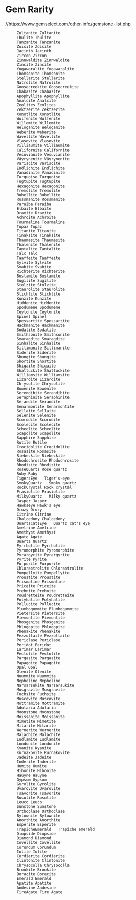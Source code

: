 ﻿# Gem Rarity
//https://www.gemselect.com/other-info/gemstone-list.php

         Zultanite Zultanite 
         Thulite Thulite 
         Tanzanite Tanzanite 
         Zoisite Zoisite 
         Jacinth Jacinth 
         Zircon Zircon 
         Zinnwaldite Zinnwaldite 
         Zincite Zincite 
         Yugawaralite Yugawaralite 
         Thomsonite Thomsonite 
         Stellarite Stellarite 
         Natrolite Natrolite 
         Goosecreekite Goosecreekite 
         Chabazite Chabazite 
         Apophyllite Apophyllite 
         Analcite Analcite 
         Zeolites Zeolites 
         Zektzerite Zektzerite 
         Xonotlite Xonotlite 
         Wulfenite Wulfenite 
         Willemite Willemite 
         Weloganite Weloganite 
         Weberite Weberite 
         Wavellite Wavellite 
         Vlasovite Vlasovite 
         Villiaumite Villiaumite 
         Californite Californite 
         Vesuvianite Vesuvianite 
         Väyrynenite Väyrynenite 
         Variscite Variscite 
         Endlichite Endlichite 
         Vanadinite Vanadinite 
         Turquoise Turquoise 
         Tugtupite Tugtupite 
         Hexagonite Hexagonite 
         Tremolite Tremolite 
         Rubellite Rubellite 
         Rossmanite Rossmanite 
         Paraiba Paraiba 
         Elbaite Elbaite 
         Dravite Dravite 
         Achroite Achroite 
         Tourmaline Tourmaline 
         Topaz Topaz 
         Titanite Titanite 
         Tinaksite Tinaksite 
         Thaumasite Thaumasite 
         Thalenite Thalenite 
         Tantalite Tantalite 
         Talc Talc 
         Taaffeite Taaffeite 
         Sylvite Sylvite 
         Svabite Svabite 
         Richterite Richterite 
         Bustamite Bustamite 
         Sugilite Sugilite 
         Stolzite Stolzite 
         Staurolite Staurolite 
         Stichtite Stichtite 
         Kunzite Kunzite 
         Hiddenite Hiddenite 
         Spodumene Spodumene 
         Ceylonite Ceylonite 
         Spinel Spinel 
         Spessartite Spessartite 
         Hackmanite Hackmanite 
         Sodalite Sodalite 
         Smithsonite Smithsonite 
         Smaragdite Smaragdite 
         Sinhalite Sinhalite 
         Sillimanite Sillimanite 
         Siderite Siderite 
         Shungite Shungite 
         Shortite Shortite 
         Shigaite Shigaite 
         Shattuckite Shattuckite 
         Williamsite Williamsite 
         Lizardite Lizardite 
         Chrysotile Chrysotile 
         Bowenite Bowenite 
         Serendibite Serendibite 
         Seraphinite Seraphinite 
         Sérandite Sérandite 
         Senarmontite Senarmontite 
         Sellaite Sellaite 
         Selenite Selenite 
         Scorodite Scorodite 
         Scolecite Scolecite 
         Scheelite Scheelite 
         Scapolite Scapolite 
         Sapphire Sapphire 
         Rutile Rutile 
         Crocidolite Crocidolite 
         Rosasite Rosasite 
         Riebeckite Riebeckite 
         Rhodochrosite Rhodochrosite 
         Rhodizite Rhodizite 
         RoseQuartz Rose quartz 
         Ruby Ruby 
         TigersEye   Tiger's-eye 
         SmokyQuartz   Smoky quartz 
         RockCrystal Rock crystal 
         Prasiolite Prasiolite 
         MilkyQuartz   Milky quartz 
         Jasper Jasper 
         Hawkseye Hawk's eye 
         Druzy Druzy 
         Citrine Citrine 
         Chalcedony Chalcedony 
         QuartzCatsEye   Quartz cat's eye 
         Ametrine Ametrine 
         Amethyst Amethyst 
         Agate Agate 
         Quartz Quartz 
         Pyrrhotite Pyrrhotite 
         Pyromorphite Pyromorphite 
         Pyrargyrite Pyrargyrite 
         Pyrite Pyrite 
         Purpurite Purpurite 
         Chlorastrolite Chlorastrolite 
         Pumpellyite Pumpellyite 
         Proustite Proustite 
         Prismatine Prismatine 
         Priceite Priceite 
         Prehnite Prehnite 
         Poudretteite Poudretteite 
         Polyhalite Polyhalite 
         Pollucite Pollucite 
         Plumbogummite Plumbogummite 
         Pietersite Pietersite 
         Piemontite Piemontite 
         Phosgenite Phosgenite 
         Phlogopite Phlogopite 
         Phenakite Phenakite 
         Pezzottaite Pezzottaite 
         Periclase Periclase 
         Peridot Peridot 
         Larimar Larimar 
         Pectolite Pectolite 
         Pargasite Pargasite 
         Papagoite Papagoite 
         Opal Opal 
         Olenite Olenite 
         Nuummite Nuummite 
         Nepheline Nepheline 
         Narsarsukite Narsarsukite 
         Musgravite Musgravite 
         Fuchsite Fuchsite 
         Muscovite Muscovite 
         Mottramite Mottramite 
         Adularia Adularia 
         Moonstone Moonstone 
         Moissanite Moissanite 
         Mimetite Mimetite 
         Milarite Milarite 
         Wernerite Wernerite 
         Malachite Malachite 
         Ludlamite Ludlamite 
         Londonite Londonite 
         Kyanite Kyanite 
         Kurnakovite Kurnakovite 
         Jadeite Jadeite 
         Inderite Inderite 
         Humite Humite 
         Hibonite Hibonite 
         Hauyne Hauyne 
         Gypsum Gypsum 
         Gyrolite Gyrolite 
         Uvarovite Uvarovite 
         Tsavorite Tsavorite 
         Rosolite Rosolite 
         Leuco Leuco 
         Sunstone Sunstone 
         Orthoclase Orthoclase 
         Bytownite Bytownite 
         Anorthite Anorthite 
         Esperite Esperite 
         TrapicheEmerald   Trapiche emerald 
         Diopside Diopside 
         Diamond Diamond 
         Covellite Covellite 
         Corundum Corundum 
         Iolite Iolite 
         Cordierite Cordierite 
         Clintonite Clintonite 
         Chrysocolla Chrysocolla 
         Brookite Brookite 
         Boracite Boracite 
         Emerald Emerald 
         Apatite Apatite 
         Andesine Andesine 
         FireAgate Fire Agate 